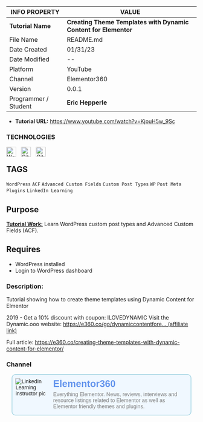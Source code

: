 | INFO PROPERTY        | VALUE                                                           |
| -------------------- | --------------------------------------------------------------- |
| **Tutorial Name**    | **Creating Theme Templates with Dynamic Content for Elementor** |
| File Name            | README.md                                                       |
| Date Created         | 01/31/23                                                        |
| Date Modified        | --                                                              |
| Platform             | YouTube                                                         |
| Channel              | Elementor360                                                    |
| Version              | 0.0.1                                                           |
| Programmer / Student | **Eric Hepperle**                                               |

* **Tutorial URL:** https://www.youtube.com/watch?v=KjpuH5w_9Sc

### TECHNOLOGIES

<img align="left" alt="WordPress" title="WordPress" width="26px" src="https://cdn.jsdelivr.net/gh/devicons/devicon/icons/wordpress/wordpress-original.svg" style="padding-right:10px;" />

<img align="left" alt="Git" title="Git" width="26px" src="https://cdn.jsdelivr.net/gh/devicons/devicon/icons/git/git-original.svg" style="padding-right:10px;" />

<img align="left" alt="GitHub" title="GitHub" width="26px" src="https://user-images.githubusercontent.com/3369400/139448065-39a229ba-4b06-434b-bc67-616e2ed80c8f.png" style="padding-right:10px;" />


<br>

## TAGS

`WordPress` `ACF` `Advanced Custom Fields` `Custom Post Types` `WP` `Post Meta` `Plugins` `LinkedIn Learning`

## Purpose

**<u>Tutorial Work:</u>** Learn WordPress custom post types and Advanced Custom Fields (ACF).
    
## Requires

* WordPress installed
* Login to WordPress dashboard

### Description:

<div>

Tutorial showing how to create theme templates using Dynamic Content for Elmentor

2019 - Get a 10% discount with coupon:  ILOVEDYNAMIC
Visit the Dynamic.ooo website:  [https://e360.co/go/dynamiccontentfore... (affiliate link)](https://www.youtube.com/redirect?event=video_description&redir_token=QUFFLUhqbm1FbGM3cFVnZmlNSkpRSC1vUWZoMjhoNjVhZ3xBQ3Jtc0ttZE9XVzhEcEtDZC1rQURMaDVRV3VRZFZBMV9QbEo3MjdCYjFSNzVZYXJ2NVktYzNtdjlCUUR1RzJCVk5Xa2w5cDVJM1FZM0RwbC0xaDNzeFlodkRnMGxTaE9peldHRHAwTmVHaFgycnppY0kzQU44UQ&q=https%3A%2F%2Fe360.co%2Fgo%2Fdynamiccontentforelementor%2F&v=KjpuH5w_9Sc)

Full article: https://e360.co/creating-theme-templates-with-dynamic-content-for-elementor/

</div>

### Channel

<style>
  .author-profile {
    background: aliceblue;
    border: solid 2px lightblue;
    border-radius: 10px;
    min-height: 2em;
    min-width: 200px;
    max-width: 1024px;
    margin: 1em;
    padding: 0.6em;
    overflow: hidden;
    height: auto;
    font-family: 'Franklin Gothic Medium', 'Arial Narrow', Arial, sans-serif;

    display: flex;
    column-gap: 1em;
  }
  .author-img {
  }
  .author-img img {
    max-height: 150px;

  }
  .author-info h3 {padding: 0; margin: 0; font-size: 1.8em}
  .author-info h3 a {color: cornflowerblue; text-decoration: none;}
  .author-info h4 { color: gray; font-weight: 300; margin: 0.4em 0; font-family: 'Lucida Sans', 'Lucida Sans Regular', 'Lucida Grande', 'Lucida Sans Unicode', Geneva, Verdana, sans-serif;}
</style>

<section class="author-profile">
  <div class="author-img">
    <img
      src="https://yt3.ggpht.com/ytc/AL5GRJWU8RdpoOQE4foqst_4jY2X4QF5l2o4zq_jSGto=s88-c-k-c0x00ffffff-no-rj"
      alt="LinkedIn Learning instructor pic"
    />
  </div>
  <div class="author-info">
    <h3><a href="https://www.youtube.com/@Elementor360" target="_blank">Elementor360</a></h3>
    <h4>Everything Elementor. News, reviews, interviews and resource listings related to Elementor as well as Elementor friendly themes and plugins.</h4>
  </div>
</section>
